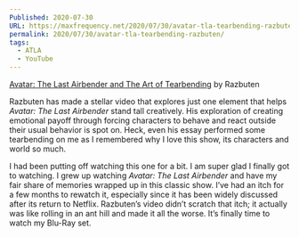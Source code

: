 ```yaml
---
Published: 2020-07-30
URL: https://maxfrequency.net/2020/07/30/avatar-tla-tearbending-razbuten/
permalink: 2020/07/30/avatar-tla-tearbending-razbuten/
tags:
  - ATLA
  - YouTube
---
```

[Avatar: The Last Airbender and The Art of Tearbending](https://www.youtube.com/watch?v=RwIHyPlyIRg&t=1s) by Razbuten  

Razbuten has made a stellar video that explores just one element that helps *Avatar: The Last Airbender* stand tall creatively. His exploration of creating emotional payoff through forcing characters to behave and react outside their usual behavior is spot on. Heck, even his essay performed some tearbending on me as I remembered why I love this show, its characters and world so much.  

I had been putting off watching this one for a bit. I am super glad I finally got to watching. I grew up watching *Avatar: The Last Airbender* and have my fair share of memories wrapped up in this classic show. I’ve had an itch for a few months to rewatch it, especially since it has been widely discussed after its return to Netflix. Razbuten’s video didn’t scratch that itch; it actually was like rolling in an ant hill and made it all the worse. It’s finally time to watch my Blu-Ray set.